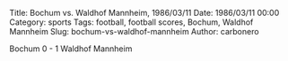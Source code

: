 Title: Bochum vs. Waldhof Mannheim, 1986/03/11
Date: 1986/03/11 00:00
Category: sports
Tags: football, football scores, Bochum, Waldhof Mannheim
Slug: bochum-vs-waldhof-mannheim
Author: carbonero


Bochum 0 - 1 Waldhof Mannheim
